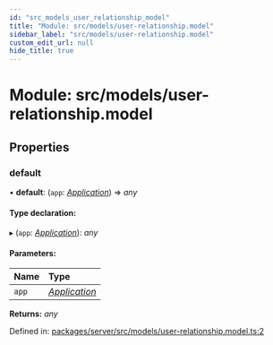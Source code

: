 ```yaml
---
id: "src_models_user_relationship_model"
title: "Module: src/models/user-relationship.model"
sidebar_label: "src/models/user-relationship.model"
custom_edit_url: null
hide_title: true
---
```


# Module: src/models/user-relationship.model

## Properties

### default

• **default**: (`app`: [*Application*](src_declarations.md#application)) => *any*

#### Type declaration:

▸ (`app`: [*Application*](src_declarations.md#application)): *any*

#### Parameters:

Name | Type |
:------ | :------ |
`app` | [*Application*](src_declarations.md#application) |

**Returns:** *any*

Defined in: [packages/server/src/models/user-relationship.model.ts:2](https://github.com/xr3ngine/xr3ngine/blob/7650c2bea/packages/server/src/models/user-relationship.model.ts#L2)
